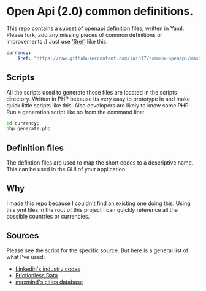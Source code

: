 # Open Api (2.0) common definitions.
This repo contains a subset of [openapi](https://www.openapis.org/) definition files, written in Yaml. Please fork, add any missing pieces of common definitions or improvements :)
Just use ['$ref'](https://github.com/OAI/OpenAPI-Specification/blob/master/versions/2.0.md#fixed-fields-4) like this:

```yaml
currency:
    $ref: "https://raw.githubusercontent.com/iain17/common-openapi/master/currency.yml?#/currency"
```

## Scripts
All the scripts used to generate these files are located in the scripts directory.
Written in PHP because its very easy to prototype in and make quick little scripts like this. Also developers are likely to know some PHP. Run a generation script like so from the command line:
```bash
cd currency;
php generate.php
```

## Definition files

The defintion files are used to map the short codes to a descriptive name. This can be used in the GUI of your application.

## Why

I made this repo because I couldn't find an existing one doing this. Using this yml files in the root of this project I can quickly reference all the possible countries or currencies.

## Sources

Please see the script for the specific source. But here is a general list of what I've used:

- [Linkedin's industry codes](https://developer.linkedin.com/docs/reference/industry-codes)
- [Frictionless Data](http://data.okfn.org)
- [maxmind's cities database](https://www.maxmind.com/en/free-world-cities-database)
